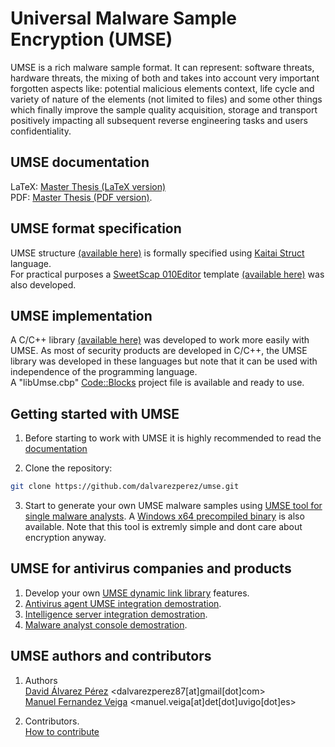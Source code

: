 # Universal Malware Sample Encryption (UMSE)

UMSE is a rich malware sample format. It can represent: software threats, hardware threats, the mixing of both and takes into
account very important forgotten aspects like: potential malicious elements context, life cycle and variety of nature of the elements (not limited to files) and some other things which finally improve the sample quality acquisition, storage and transport
positively impacting all subsequent reverse engineering tasks and users confidentiality.

## UMSE documentation

LaTeX: [Master Thesis (LaTeX version)](Master%20Thesis/)  
PDF: [Master Thesis (PDF version)](Master%20Thesis/thesis.pdf).

## UMSE format specification

UMSE structure [(available here)](UMSE%20format%20specification/umse.ksy) is formally specified using [Kaitai Struct](https://kaitai.io/) language.  
For practical purposes a [SweetScap 010Editor](https://www.sweetscape.com/010editor/) template [(available here)](UMSE%20format%20specification/umse.bt) was also developed.

## UMSE implementation

A C/C++ library [(available here)](UMSE%20Implementation) was developed to work more easily with UMSE. As most of security products are developed in C/C++, the UMSE library was developed in these languages but note that it can be used with independence of the programming language.  
A "libUmse.cbp" [Code::Blocks](http://www.codeblocks.org/) project file is available and ready to use.

## Getting started with UMSE

1. Before starting to work with UMSE it is highly recommended to read the [documentation](Master%20Thesis/)  

2. Clone the repository:
```bash
git clone https://github.com/dalvarezperez/umse.git
```

3. Start to generate your own UMSE malware samples using [UMSE tool for single malware analysts](UMSE%20tool%20for%20single%20malware%20analysts). A [Windows x64 precompiled binary](UMSE%20tool%20for%20single%20malware%20analysts/precompiled/Windows-x64.zip) is also available. Note that this tool is extremly simple and dont care about encryption anyway.    

## UMSE for antivirus companies and products

1. Develop your own [UMSE dynamic link library](UMSE%20Implementation) features.  
2. [Antivirus agent UMSE integration demostration](UMSE%20Agent).  
3. [Intelligence server integration demostration](UMSE%20Server).  
4. [Malware analyst console demostration](UMSE%20Shell).  

## UMSE authors and contributors

1. Authors  
[David Álvarez Pérez](https://www.linkedin.com/in/davidalvarezperez/) <dalvarezperez87[at]gmail[dot]com>  
[Manuel Fernandez Veiga](https://www.researchgate.net/profile/Manuel_Fernandez-Veiga) <manuel.veiga[at]det[dot]uvigo[dot]es>  

2. Contributors.  
[How to contribute](CONTRIBUTING.md)